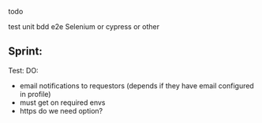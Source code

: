 todo


test
  unit
  bdd
  e2e Selenium or cypress or other

## Sprint:
Test:
DO:
- email notifications to requestors (depends if they have email configured in profile)
- must get on required envs
- https do we need option?
